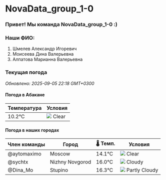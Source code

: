 # NovaData_group_1-0
### Привет! Мы команда NovaData_group_1-0 :)

### Наши ФИО:
1. Шмелев Александр Игоревич
2. Моисеева Дина Валерьевна
3. Алпатова Марианна Валерьевна

### Текущая погода
<!-- WEATHER:START -->
_Обновлено: 2025-09-05 22:18 GMT+0300_

#### Погода в Абакане

| Температура | Условия |
|-------------|----------|
| 10.2°C     | ![](https://cdn.weatherapi.com/weather/64x64/night/113.png) Clear |

#### Погода в наших городах

| Член команды  | Город               | 🌡️ Темп.  | Условия          |
|---------------|---------------------|-----------|--------------------|
| @aytomaximo    | Moscow              |   14.1°C | ![](https://cdn.weatherapi.com/weather/64x64/night/113.png) Clear        |
| @sychtx        | Nizhny Novgorod     |   16.0°C | ![](https://cdn.weatherapi.com/weather/64x64/night/119.png) Cloudy       |
| @Dina_Mo       | Stupino             |   16.3°C | ![](https://cdn.weatherapi.com/weather/64x64/night/116.png) Partly Cloudy |

<!-- WEATHER:END -->
